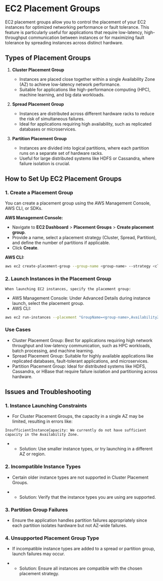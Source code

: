 # EC2 Placement Groups

EC2 placement groups allow you to control the placement of your EC2 instances for optimized networking performance or fault tolerance. This feature is particularly useful for applications that require low-latency, high-throughput communication between instances or for maximizing fault tolerance by spreading instances across distinct hardware.

## Types of Placement Groups

1. **Cluster Placement Group**
   - Instances are placed close together within a single Availability Zone (AZ) to achieve low-latency network performance.
   - Suitable for applications like high-performance computing (HPC), machine learning, and big data workloads.
   
2. **Spread Placement Group**
   - Instances are distributed across different hardware racks to reduce the risk of simultaneous failures.
   - Ideal for applications requiring high availability, such as replicated databases or microservices.

3. **Partition Placement Group**
   - Instances are divided into logical partitions, where each partition runs on a separate set of hardware racks.
   - Useful for large distributed systems like HDFS or Cassandra, where failure isolation is crucial.

## How to Set Up EC2 Placement Groups

### 1. Create a Placement Group

You can create a placement group using the AWS Management Console, AWS CLI, or SDKs.

**AWS Management Console:**
- Navigate to **EC2 Dashboard** > **Placement Groups** > **Create placement group**.
- Provide a name, select a placement strategy (Cluster, Spread, Partition), and define the number of partitions if applicable.
- Click **Create**.

**AWS CLI:**
```bash
aws ec2 create-placement-group --group-name <group-name> --strategy <cluster|spread|partition> --partition-count <count>
```

### 2. Launch Instances in the Placement Group
    When launching EC2 instances, specify the placement group:

- AWS Management Console: Under Advanced Details during instance launch, select the placement group.
-  AWS CLI:
```bash
aws ec2 run-instances --placement "GroupName=<group-name>,AvailabilityZone=<AZ>"
```
 
### Use Cases

- Cluster Placement Group: Best for applications requiring high network throughput and low-latency communication, such as HPC workloads, batch processing, and machine learning.
- Spread Placement Group: Suitable for highly available applications like replicated databases, fault-tolerant applications, and microservices.
- Partition Placement Group: Ideal for distributed systems like HDFS, Cassandra, or HBase that require failure isolation and partitioning across hardware.


## Issues and Troubleshooting
### 1. Instance Launching Constraints

- For Cluster Placement Groups, the capacity in a single AZ may be limited, resulting in errors like:
``` 
InsufficientInstanceCapacity: We currently do not have sufficient capacity in the Availability Zone.
```
* - Solution: Use smaller instance types, or try launching in a different AZ or region.

### 2. Incompatible Instance Types

- Certain older instance types are not supported in Cluster Placement Groups.
* - Solution: Verify that the instance types you are using are supported.

### 3. Partition Group Failures

- Ensure the application handles partition failures appropriately since each partition isolates hardware but not AZ-wide failures.

### 4. Unsupported Placement Group Type

- If incompatible instance types are added to a spread or partition group, launch failures may occur.
* - Solution: Ensure all instances are compatible with the chosen placement strategy.